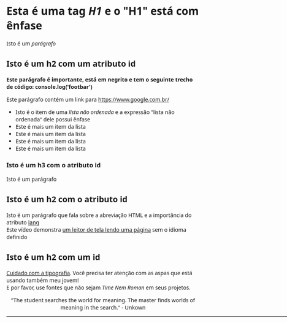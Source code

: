 <!DOCTYPE html>
<html lang="pt-br">
	<head>
		<meta charset="utf-8">
		<meta name="description" content="Exercício prático">
	</head>
	<body>
		<font face="segoe ui">
			<h1>Esta é uma tag <em>H1</em> e o "H1" está com ênfase</h1>
			<p>Isto é um <i>parágrafo</i></p>
			<h2>Isto é um h2 com um atributo id</h2>
			<p><b>Este parágrafo é importante, está em negrito e tem o seguinte trecho de código: console.log('footbar')</b></p>
			<p>Este parágrafo contém um link para <a href="https://www.google.com.br/">https://www.google.com.br/</a></p>
			<ul><li>Isto é o item de uma <em>lista não ordenada</em> e a expressão "lista não ordenada" dele possui ênfase
			<li>Este é mais um item da lista</li>
			<li>Este é mais um item da lista</li>
			<li>Este é mais um item da lista</li>
			<li>Este é mais um item da lista</li></ul>
			<h3>Isto é um h3 com o atributo id</h3>
			<p>Isto é um parágrafo</p>
			<h2>Isto é um h2 com o atributo id</h2>
			<p>Isto é um parágrafo que fala sobre a abreviação HTML e a importância do atributo <a href="https://html.spec.whatwg.org/multipage/dom.html#the-lang-and-xml:lang-attributes">lang</a><br>
		     	 Este vídeo demonstra <a href="https://www.youtube.com/watch?v=NP94u7y_KkQ">um leitor de tela lendo uma página</a> sem o idioma definido</p>
			<h2>Isto é um h2 com um id</h2>
			<p><a href="https://smartquotesforsmartpeople.com/">Cuidado com a tipografia</a>. Você precisa ter atenção com as aspas que está usando também meu jovem!<br>
		     	 E por favor, use fontes que não sejam <i>Time Nem Roman</i> em seus projetos.</p>
			<p align="center">"The student searches the world for meaning. The master finds worlds of meaning in the search." - Unkown</p>
			<hr size="1" color="black" width="800" align="center">																 
		</font>
	</body>
</html>
